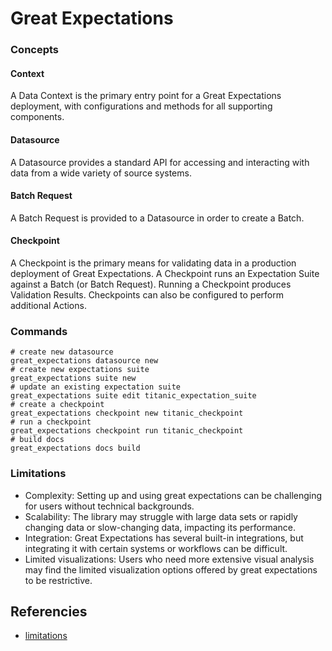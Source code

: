 # Great Expectations

### Concepts

#### Context
A Data Context is the primary entry point for a Great Expectations deployment, with configurations and methods for all supporting components.

#### Datasource
A Datasource provides a standard API for accessing and interacting with data from a wide variety of source systems.

#### Batch Request
A Batch Request is provided to a Datasource in order to create a Batch.

#### Checkpoint
A Checkpoint is the primary means for validating data in a production deployment of Great Expectations.
A Checkpoint runs an Expectation Suite against a Batch (or Batch Request). Running a Checkpoint produces Validation Results. Checkpoints can also be configured to perform additional Actions.

### Commands

```shell
# create new datasource
great_expectations datasource new
# create new expectations suite
great_expectations suite new
# update an existing expectation suite
great_expectations suite edit titanic_expectation_suite
# create a checkpoint
great_expectations checkpoint new titanic_checkpoint
# run a checkpoint
great_expectations checkpoint run titanic_checkpoint
# build docs
great_expectations docs build
```

### Limitations
- Complexity: Setting up and using great expectations can be challenging for users without technical backgrounds.
- Scalability: The library may struggle with large data sets or rapidly changing data or slow-changing data, impacting its performance.
- Integration: Great Expectations has several built-in integrations, but integrating it with certain systems or workflows can be difficult.
- Limited visualizations: Users who need more extensive visual analysis may find the limited visualization options offered by great expectations to be restrictive.

## Referencies
- [limitations](https://medium.com/globant/know-your-data-better-with-great-expectations-1fffbe2ab1fa)
